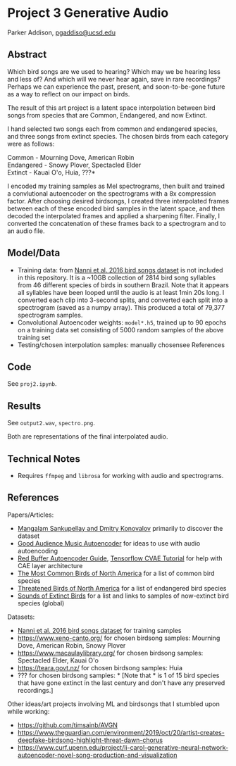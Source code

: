# Project 3 Generative Audio

Parker Addison, pgaddiso@ucsd.edu

## Abstract

Which bird songs are we used to hearing?  Which may we be hearing less and less of?  And which will we never hear again, save in rare recordings?  Perhaps we can experience the past, present, and soon-to-be-gone future as a way to reflect on our impact on birds.

The result of this art project is a latent space interpolation between bird songs from species that are Common, Endangered, and now Extinct.

I hand selected two songs each from common and endangered species, and three songs from extinct species.  The chosen birds from each category were as follows:

Common - Mourning Dove, American Robin  
Endangered - Snowy Plover, Spectacled Elder  
Extinct - Kauai O'o, Huia, ???*

I encoded my training samples as Mel spectrograms, then built and trained a convlutional autoencoder on the spectrograms with a 8x compression factor.  After choosing desired birdsongs, I created three interpolated frames between each of these encoded bird samples in the latent space, and then decoded the interpolated frames and applied a sharpening filter. Finally, I converted the concatenation of these frames back to a spectrogram and to an audio file.


## Model/Data

- Training data: from [Nanni et al. 2016 bird songs dataset](http://www.din.uem.br/yandre/birds/bird_songs_46.tar.gz) is not included in this repository.  It is a ~10GB collection of 2814 bird song syllables from 46 different species of birds in southern Brazil. Note that it appears all syllables have been looped until the audio is at least 1min 20s long.  I converted each clip into 3-second splits, and converted each split into a spectrogram (saved as a numpy array).  This produced a total of 79,377 spectrogram samples.
- Convolutional Autoencoder weights: `model*.h5`, trained up to 90 epochs on a training data set consisting of 5000 random samples of the above training set
- Testing/chosen interpolation samples: manually chosensee References

## Code

See `proj2.ipynb`.

## Results

See `output2.wav`, `spectro.png`.

Both are representations of the final interpolated audio.

## Technical Notes

- Requires `ffmpeg` and `librosa` for working with audio and spectrograms.

## References

Papers/Articles:

- [Mangalam Sankupellay and Dmitry Konovalov](https://www.acoustics.asn.au/conference_proceedings/AAS2018/papers/p134.pdf) primarily to discover the dataset
- [Good Audience Music Autoencoder](https://blog.goodaudience.com/using-tensorflow-autoencoders-with-music-f871a76122ba) for ideas to use with audio autoencoding
- [Red Buffer Autoencoder Guide](https://medium.com/red-buffer/autoencoders-guide-and-code-in-tensorflow-2-0-a4101571ce56), [Tensorflow CVAE Tutorial](https://www.tensorflow.org/tutorials/generative/cvae) for help with CAE layer architecture
- [The Most Common Birds of North America](http://www.birdsandblooms.com/birding/birding-basics/common-birds-north-america/) for a list of common bird species
- [Threatened Birds of North America](https://www.birds-of-north-america.net/Threatened_Birds.html) for a list of endangered bird species
- [Sounds of Extinct Birds](http://earbirding.com/blog/archives/316) for a list and links to samples of now-extinct bird species (global)

Datasets:
- [Nanni et al. 2016 bird songs dataset](http://www.din.uem.br/yandre/birds/bird_songs_46.tar.gz) for training samples
- https://www.xeno-canto.org/ for chosen birdsong samples: Mourning Dove, American Robin, Snowy Plover
- https://www.macaulaylibrary.org/ for chosen birdsong samples: Spectacled Elder, Kauai O'o
- https://teara.govt.nz/ for chosen birdsong samples: Huia
- ??? for chosen birdsong samples: * [Note that * is 1 of 15 bird species that have gone extinct in the last century and don't have any preserved recordings.]

Other ideas/art projects involving ML and birdsongs that I stumbled upon while working:
- https://github.com/timsainb/AVGN
- https://www.theguardian.com/environment/2019/oct/20/artist-creates-deepfake-birdsong-highlight-threat-dawn-chorus
- https://www.curf.upenn.edu/project/li-carol-generative-neural-network-autoencoder-novel-song-production-and-visualization

